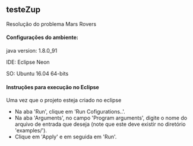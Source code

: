## testeZup 
  Resolução do problema Mars Rovers

#### Configurações do ambiente: 
  java version: 1.8.0_91
  
  IDE: Eclipse Neon
  
  SO: Ubuntu 16.04 64-bits
  
#### Instruções para execução no Eclipse
  Uma vez que o projeto esteja criado no eclipse
  * Na aba 'Run', clique em 'Run Cofigurations..'.
  * Na aba 'Arguments', no campo 'Program arguments', digite o nome do arquivo de entrada que deseja (note que este deve existir no diretório 'examples/'). 
  * Clique em 'Apply' e em seguida em 'Run'.

  
  
